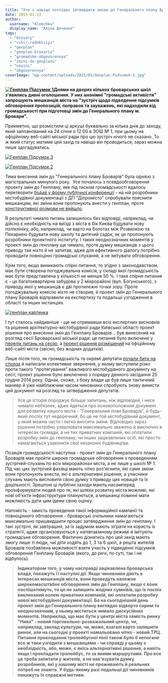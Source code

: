```yaml
---
title: "Хто і навіщо поспішає затвердити зміни до Генерального плану Броварів?"
date: 2015-01-23
author: 
  username: "Aleechka"
  display_name: "Аліна Дяченко"
tags: 
  - "brovary"
  - "vibir-redaktsiyi"
  - "genplan"
  - "genplan-brovariv"
  - "gromadske-obgovorennya"
  - "zmini-do-genplanu"
  - "novini"
  - "obgovorennya"
coverImage: "wp-content/uploads/2015/01/Genplan-Pidsumok-1.jpg"
---
```


**[![Генплан Підсумок 1](https://mpz.brovary.org/wp-content/uploads/2015/01/Genplan-Pidsumok-1.jpg)](https://mpz.brovary.org/wp-content/uploads/2015/01/Genplan-Pidsumok-1.jpg)Днями на дверях кількох броварських шкіл з'явились дивні оголошення. У них анонімні "громадські активісти" запрошують мешканців міста на "зустріч щодо підведення підсумків обговорення пропозицій, поправок та зауважень, які надходили від громадськості при підготовці змін до Генерального плану м. Бровари".**

Прикметно, що розмістили ці аркуші буквально за кілька днів до заходу, який запланований на 24 січня о 12:00 в ЗОШ № 1, при цьому на офіційному веб-сайті міської ради про цю зустріч нічого не сказано. То ж який статус матиме цей захід та навіщо він проводиться, зараз можна лише здогадуватись.

[![Генплан Підсумок 3](https://mpz.brovary.org/wp-content/uploads/2015/01/Genplan-Pidsumok-3.jpg)](https://mpz.brovary.org/wp-content/uploads/2015/01/Genplan-Pidsumok-3.jpg)

[![Генплан Підсумок 2](https://mpz.brovary.org/wp-content/uploads/2015/01/Genplan-Pidsumok-2.jpg)](https://mpz.brovary.org/wp-content/uploads/2015/01/Genplan-Pidsumok-2.jpg)

Тема внесення змін до "Генерального плану Броварів" була однією з магістральних минулого року.  Усе почалось з псевдообговорення проекту змін до Генплану, яке під тиском громадськості вдалось перетворити [бодай у форму публічної конференції](https://mpz.brovary.org/na-vimogu-gromadi-groekt-genplanu-brovariv-obgovoryat-na-zborah-28-travnya/) - на ній розробники містобудівної документації з ДП "Діпромісто" спробували пояснити мешканцям, які зміни вони пропонують внести у генплан, проте [конструктивної розмови не вийшло](https://mpz.brovary.org/nadmir-emotsiy-peretvoriv-publichne-obgovorennya-genplanu-brovariv-u-nekonstruktivniy-dialog/).

В результаті чимало питань залишилось без відповіді, наприклад, чи дійсно є необхідність на виїзді з міста в бік Києва будувати нову поліклініку, або, наприклад, чи варто на болотах між Розвилкою та Пекарнею будувати нову школу та дитячий садок, як це пропонують розробники проектного інституту. І таких неоднозначних моментів у проекті змін до генплану ще чимало, проте думку мешканців з цього приводу так ніхто й не запитав, адже для ефективного діалогу потрібно проводити повноцінні громадські слухання, а не імітувати обговорення.

Крім того, якщо виникають спірні питання, то згідно з законодавством, має бути створена погоджувальна комісія, у складі якої громадськість має бути представлена у кількості не менше 50 %. І таке спірне питання є - це багатоквартирна забудова у 2 мікрорайоні (вул. Богунського), з приводу якої у мешканців є дві протилежні точки зору. Проте погоджувальну комісію ніхто не створив, й проект змін до Генерального плану Броварів відправили на експертизу та подальші узгодження в області та інших інстанціях.

[![генплан картинка](https://mpz.brovary.org/wp-content/uploads/2014/04/genplan-kartinka.jpg)](https://mpz.brovary.org/wp-content/uploads/2014/04/genplan-kartinka.jpg)

І тут сталось найдивніше - ще не отримавши всіх експертних висновків та рішення архітектурно-містобудівної ради Київської області проект рішення про внесення змін до Генплану Броварів... був винесений на розгляд сесії Броварської міської ради: це питання було включене у [перелік питань на сесію](http://docs.pravo-znaty.org.ua/p14366/27.11.2014/212), а [проект рішення розміщений](http://docs.pravo-znaty.org.ua/p14358/27.11.2014) на офіційному веб-сайті міста (звісно, без жодних додатків).

Лише після того, як громадськість та окремі депутати [почали бити на сполох](https://mpz.brovary.org/50-sesiya-brovarskoyi-miskoyi-radi-shho-planuyetsya/) й написали колективне звернення, у якому виступили різко проти такого "протягування" важливого містобудівного документу на сесії, проект рішення було виключено з порядку денного засідання 25 грудня 2014 року. Однак, схоже, з боку влади це був лише тактичний маневр й уже найближчим часом чиновники спробують знову винести цей документ на розгляд та затвердження депутатів.

> Уся ця історія породжує більше запитань, ніж відповідей, і несе чимало небезпек, адже йдеться про основоположний документ для розвитку нашого міста - "Генеральний план Броварів", й будь-який поспіх тут недоречний, бо це не той містобудівний документ, у який можна часто і легко вносити зміни. Відповідно зараз рішення потрібно ухвалювати максимально зважено й виключно в інтересах громади, а не тих приватних компаній, які оплатили розробку змін до генплану, чи інших зацікавлених осіб, які просто намагаються узаконити свої незаконні будівництва.

Позиція громадськості наступна - проект змін до Генерального плану Броварів має пройти широке громадське обговорення з проведенням зустрічей-слухань по всіх мікрорайонах міста, а не лише у школі № 1. Під час цих зустрічей фахівці мають чітко роз'яснити, які саме зміни вони пропонують внести, які є альтернативні рішення, а учасники слухань мають висловити свою думку з приводу цих новацій та їх доцільності. Зрештою ці публічні заходи мають насамперед проінформувати людей про те, які шляхи розвитку міста можливі, які нові об'єкти інфраструктури плануються, а мешканці повинні мати можливість дати цим ідеям свою оцінку.

Натомість - замість проведення такої інформаційної кампанії та повноцінного обговорення - броварські очільники намагаються максимально пришвидшити процес затвердження змін до генплану. І такі зустрічі, як завтрашня, за їх задумом мають зіграти на користь їх стратегії, адже організовуються у напівтаємному режимі й імітують громадське обговорення. Фактично дізнатись про цей захід мають змогу лише ті люди, чиї діти ходять до 1, 3 та 6 шкіл, а решта жителів Броварів позбавлена можливості взяти участь у підведенні підсумків обговорення Генплану Броварів (якого, до речі, по суті, так і не відбулось).

> **Індикатором того, у чому насправді зацікавлена броварська влада, покажуть її наступні дії. Якщо чиновники діють в інтересах мешканців міста, вони проведуть належне широкомасштабне обговорення змін до Генплану, якщо є вони поспішатимуть, то це не залишить жодних сумнівів, що їх поспіх викликаний волею приватних компаній, які оплатили розробку нової містобудівної документації. Бо на сьогоднішній день проект змін до Генерального плану виглядає відверто сирим та неоднозначним, у ньому міститься чимало дискусійних моментів. Наприклад, що має бути у центрі міста замість ринку "Нива" - новий торговельно-розважальний центр, чи, наприклад, заклад культури, чи, може, взагалі варто залишити ринок, але на сьогодні у проекті намальовано чітко - новий ТРЦ. Питання прокладання тролейбусної лінії також було б непогано все ж таки узгодити з мешканцями - чи справді у цьому є необхідність, або, може, є якісь альтернативні рішення, а навіть якщо і прокладати тролейбус, то за якими маршрутами. Про все це треба запитати у жителів, а не нав'язувати думку розробників, які у нашому місті не проживають й реальних потреб не знають. У будь-якому разі подальші дії чиновників покажуть їх справжні мотиви.**
